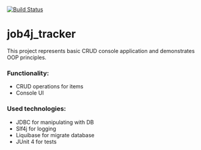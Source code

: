 [![Build Status](https://www.travis-ci.com/coffeeturbo/job4j_tracker.svg?branch=main)](https://www.travis-ci.com/coffeeturbo/job4j_tracker)


# job4j_tracker

This project represents basic CRUD console application and demonstrates OOP principles.


### Functionality:

- CRUD operations for items
- Console UI

### Used technologies:

- JDBC for manipulating with DB
- Slf4j for logging
- Liquibase for migrate database
- JUnit 4 for tests
